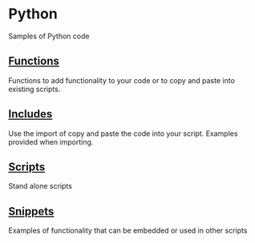 # Python
Samples of Python code

## [Functions](https://github.com/thedzy/Python/tree/master/Functions)
Functions to add functionality to your code or to copy and paste into existing scripts.

## [Includes](https://github.com/thedzy/Python/tree/master/Includes)
Use the import of copy and paste the code into your script.  Examples provided when importing.

## [Scripts](https://github.com/thedzy/Python/tree/master/Scripts)
Stand alone scripts

## [Snippets](https://github.com/thedzy/Python/tree/master/Snippets)
Examples of functionality that can be embedded or used in other scripts
